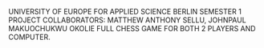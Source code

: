 UNIVERSITY OF EUROPE FOR APPLIED SCIENCE BERLIN SEMESTER 1 PROJECT 
COLLABORATORS: MATTHEW ANTHONY SELLU, JOHNPAUL MAKUOCHUKWU OKOLIE
FULL CHESS GAME FOR BOTH 2 PLAYERS AND COMPUTER. 
